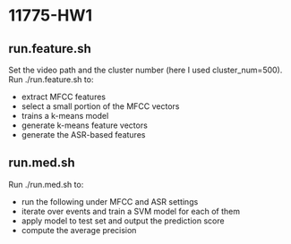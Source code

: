 # 11775-HW1
## run.feature.sh
Set the video path and the cluster number (here I used cluster_num=500).
Run ./run.feature.sh to:
- extract MFCC features
- select a small portion of the MFCC vectors
- trains a k-means model
- generate k-means feature vectors
- generate the ASR-based features
## run.med.sh
Run ./run.med.sh to:
- run the following under MFCC and ASR settings
- iterate over events and train a SVM model for each of them
- apply model to test set and output the prediction score
- compute the average precision
